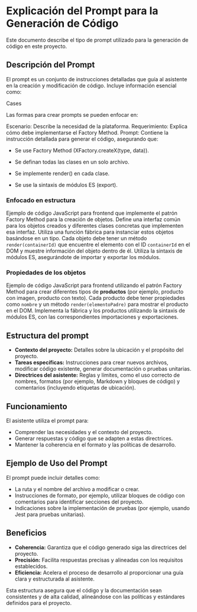 # Explicación del Prompt para la Generación de Código

Este documento describe el tipo de prompt utilizado para la generación de código en este proyecto.

## Descripción del Prompt

El prompt es un conjunto de instrucciones detalladas que guía al asistente en la creación y modificación de código. Incluye información esencial como:

Cases

Las formas para crear prompts se pueden enfocar en:

Escenario: Describe la necesidad de la plataforma.
Requerimiento: Explica cómo debe implementarse el Factory Method.
Prompt: Contiene la instrucción detallada para generar el código, asegurando que:

- Se use Factory Method (XFactory.createX(type, data)).

- Se definan todas las clases en un solo archivo.

- Se implemente render() en cada clase.

- Se use la sintaxis de módulos ES (export).

### Enfocado en estructura

Ejemplo de código JavaScript para frontend que implemente el patrón Factory Method para la creación de objetos. Define una interfaz común para los objetos creados y diferentes clases concretas que implementen esa interfaz. Utiliza una función fábrica para instanciar estos objetos basándose en un tipo. Cada objeto debe tener un método `render(containerId)` que encuentre el elemento con el ID `containerId` en el DOM y muestre información del objeto dentro de él. Utiliza la sintaxis de módulos ES, asegurándote de importar y exportar los módulos.

### Propiedades de los objetos

Ejemplo de código JavaScript para frontend utilizando el patrón Factory Method para crear diferentes tipos de **productos** (por ejemplo, producto con imagen, producto con texto). Cada producto debe tener propiedades como `nombre` y un método `render(elementoPadre)` para mostrar el producto en el DOM. Implementa la fábrica y los productos utilizando la sintaxis de módulos ES, con las correspondientes importaciones y exportaciones.

## Estructura del prompt

- **Contexto del proyecto:** Detalles sobre la ubicación y el propósito del proyecto.
- **Tareas específicas:** Instrucciones para crear nuevos archivos, modificar código existente, generar documentación o pruebas unitarias.
- **Directrices del asistente:** Reglas y límites, como el uso correcto de nombres, formatos (por ejemplo, Markdown y bloques de código) y comentarios (incluyendo etiquetas de ubicación).

## Funcionamiento

El asistente utiliza el prompt para:
- Comprender las necesidades y el contexto del proyecto.
- Generar respuestas y código que se adapten a estas directrices.
- Mantener la coherencia en el formato y las políticas de desarrollo.

## Ejemplo de Uso del Prompt

El prompt puede incluir detalles como:
- La ruta y el nombre del archivo a modificar o crear.
- Instrucciones de formato, por ejemplo, utilizar bloques de código con comentarios para identificar secciones del proyecto.
- Indicaciones sobre la implementación de pruebas (por ejemplo, usando Jest para pruebas unitarias).

## Beneficios

- **Coherencia:** Garantiza que el código generado siga las directrices del proyecto.
- **Precisión:** Facilita respuestas precisas y alineadas con los requisitos establecidos.
- **Eficiencia:** Acelera el proceso de desarrollo al proporcionar una guía clara y estructurada al asistente.

Esta estructura asegura que el código y la documentación sean consistentes y de alta calidad, alineándose con las políticas y estándares definidos para el proyecto.